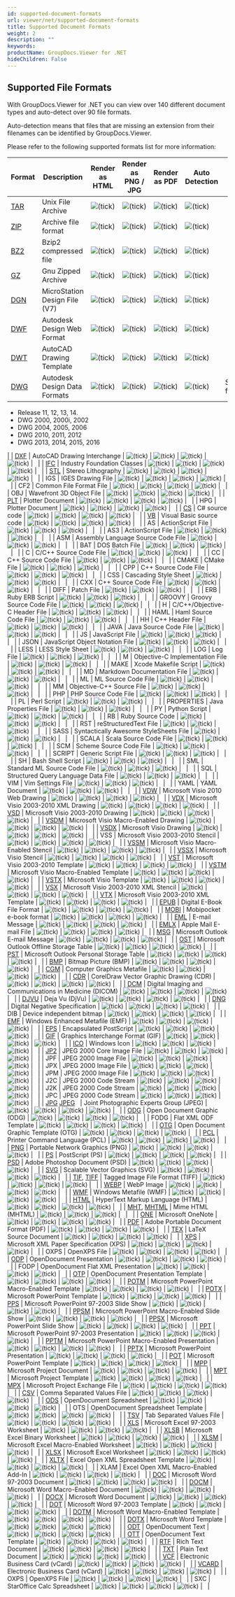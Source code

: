 ```yaml
---
id: supported-document-formats
url: viewer/net/supported-document-formats
title: Supported Document Formats
weight: 2
description: ""
keywords: 
productName: GroupDocs.Viewer for .NET
hideChildren: False
---
```

## Supported File Formats

With GroupDocs.Viewer for .NET you can view over 140 different document types and auto-detect over 90 file formats.

Auto-detection means that files that are missing an extension from their filenames can be identified by GroupDocs.Viewer.

Please refer to the following supported formats list for more information:

| Format | Description | Render as HTML | Render as PNG / JPG | Render as PDF | Auto Detection | Notes |
| --- | --- | --- | --- | --- | --- | --- |
| [TAR](https://wiki.fileformat.com/specification/compression/tar/) | Unix File Archive | ![(tick)](viewer-net/images/check.png) | ![(tick)](viewer-net/images/check.png) | ![(tick)](viewer-net/images/check.png) | ![(tick)](viewer-net/images/check.png) |   |
| [ZIP](https://wiki.fileformat.com/specification/compression/zip/) | Archive file format | ![(tick)](viewer-net/images/check.png) | ![(tick)](viewer-net/images/check.png) | ![(tick)](viewer-net/images/check.png) | ![(tick)](viewer-net/images/check.png) |   |
| [BZ2](https://wiki.fileformat.com/specification/compression/bz2/) | Bzip2 compressed file | ![(tick)](viewer-net/images/check.png) | ![(tick)](viewer-net/images/check.png) | ![(tick)](viewer-net/images/check.png) | ![(tick)](viewer-net/images/check.png) |   |
| [GZ](https://wiki.fileformat.com/compression/gz/) | Gnu Zipped Archive | ![(tick)](viewer-net/images/check.png) | ![(tick)](viewer-net/images/check.png) | ![(tick)](viewer-net/images/check.png) | ![(tick)](viewer-net/images/check.png) |   |
| [DGN](https://wiki.fileformat.com/specification/cad/dgn) | MicroStation Design File (V7) | ![(tick)](viewer-net/images/check.png) | ![(tick)](viewer-net/images/check.png) | ![(tick)](viewer-net/images/check.png) | ![(tick)](viewer-net/images/check.png) |   |
| [DWF](https://wiki.fileformat.com/specification/cad/dwf/) | Autodesk Design Web Format | ![(tick)](viewer-net/images/check.png) | ![(tick)](viewer-net/images/check.png) | ![(tick)](viewer-net/images/check.png) | ![(tick)](viewer-net/images/check.png) |   |
| [DWT](https://wiki.fileformat.com/specification/cad/dwt/) | AutoCAD Drawing Template | ![(tick)](viewer-net/images/check.png) | ![(tick)](viewer-net/images/check.png) | ![(tick)](viewer-net/images/check.png) | ![(tick)](viewer-net/images/check.png) |   |
| [DWG](https://wiki.fileformat.com/specification/cad/dwg/) | Autodesk Design Data Formats | ![(tick)](viewer-net/images/check.png) | ![(tick)](viewer-net/images/check.png) | ![(tick)](viewer-net/images/check.png) | ![(tick)](viewer-net/images/check.png) | Supported formats:
*   Release 11, 12, 13, 14.
*   DWG 2000, 2000i, 2002
*   DWG 2004, 2005, 2006
*   DWG 2010, 2011, 2012
*   DWG 2013, 2014, 2015, 2016

 |
| [DXF](https://wiki.fileformat.com/specification/cad/dxf/) | AutoCAD Drawing Interchange | ![(tick)](viewer-net/images/check.png) | ![(tick)](viewer-net/images/check.png) | ![(tick)](viewer-net/images/check.png) | ![(tick)](viewer-net/images/check.png) |   |
| [IFC](https://wiki.fileformat.com/specification/cad/ifc/) | Industry Foundation Classes | ![(tick)](viewer-net/images/check.png) | ![(tick)](viewer-net/images/check.png) | ![(tick)](viewer-net/images/check.png) | ![(tick)](viewer-net/images/check.png) |   |
| [STL](https://wiki.fileformat.com/specification/cad/stl/) | Stereo Lithography | ![(tick)](viewer-net/images/check.png) | ![(tick)](viewer-net/images/check.png) | ![(tick)](viewer-net/images/check.png) | ![(tick)](viewer-net/images/check.png) |   |
| IGS | IGES Drawing File | ![(tick)](viewer-net/images/check.png) | ![(tick)](viewer-net/images/check.png) | ![(tick)](viewer-net/images/check.png) | ![(tick)](viewer-net/images/check.png) |   |
| CF2 | Common File Format File | ![(tick)](viewer-net/images/check.png) | ![(tick)](viewer-net/images/check.png) | ![(tick)](viewer-net/images/check.png) | ![(tick)](viewer-net/images/check.png) |   |
| OBJ | Wavefront 3D Object File | ![(tick)](viewer-net/images/check.png) | ![(tick)](viewer-net/images/check.png) | ![(tick)](viewer-net/images/check.png) | ![(tick)](viewer-net/images/check.png) |   |
| [PLT](https://wiki.fileformat.com/cad/plt/) | Plotter Document | ![(tick)](viewer-net/images/check.png) | ![(tick)](viewer-net/images/check.png) | ![(tick)](viewer-net/images/check.png) | ![(tick)](viewer-net/images/check.png) |   |
| HPG | Plotter Document | ![(tick)](viewer-net/images/check.png) | ![(tick)](viewer-net/images/check.png) | ![(tick)](viewer-net/images/check.png) | ![(tick)](viewer-net/images/check.png) |   |
| [CS](https://wiki.fileformat.com/specification/programming/cs/) | C# source code | ![(tick)](viewer-net/images/check.png) | ![(tick)](viewer-net/images/check.png) | ![(tick)](viewer-net/images/check.png) | ![(tick)](viewer-net/images/check.png) |   |
| [VB](https://wiki.fileformat.com/specification/programming/vb/) | Visual Basic source code | ![(tick)](viewer-net/images/check.png) | ![(tick)](viewer-net/images/check.png) | ![(tick)](viewer-net/images/check.png) | ![(tick)](viewer-net/images/check.png) |   |
| AS | ActionScript File | ![(tick)](viewer-net/images/check.png) | ![(tick)](viewer-net/images/check.png) | ![(tick)](viewer-net/images/check.png) |   |   |
| AS3 | ActionScript File | ![(tick)](viewer-net/images/check.png) | ![(tick)](viewer-net/images/check.png) | ![(tick)](viewer-net/images/check.png) |   |   |
| ASM | Assembly Language Source Code File | ![(tick)](viewer-net/images/check.png) | ![(tick)](viewer-net/images/check.png) | ![(tick)](viewer-net/images/check.png) |   |   |
| BAT | DOS Batch File | ![(tick)](viewer-net/images/check.png) | ![(tick)](viewer-net/images/check.png) | ![(tick)](viewer-net/images/check.png) |   |   |
| C | C/C++ Source Code File | ![(tick)](viewer-net/images/check.png) | ![(tick)](viewer-net/images/check.png) | ![(tick)](viewer-net/images/check.png) |   |   |
| CC | C++ Source Code File | ![(tick)](viewer-net/images/check.png) | ![(tick)](viewer-net/images/check.png) | ![(tick)](viewer-net/images/check.png) |   |   |
| CMAKE | CMake File | ![(tick)](viewer-net/images/check.png) | ![(tick)](viewer-net/images/check.png) | ![(tick)](viewer-net/images/check.png) |   |   |
| CPP | C++ Source Code File | ![(tick)](viewer-net/images/check.png) | ![(tick)](viewer-net/images/check.png) | ![(tick)](viewer-net/images/check.png) |   |   |
| CSS | Cascading Style Sheet | ![(tick)](viewer-net/images/check.png) | ![(tick)](viewer-net/images/check.png) | ![(tick)](viewer-net/images/check.png) |   |   |
| CXX | C++ Source Code File | ![(tick)](viewer-net/images/check.png) | ![(tick)](viewer-net/images/check.png) | ![(tick)](viewer-net/images/check.png) |   |   |
| DIFF | Patch File | ![(tick)](viewer-net/images/check.png) | ![(tick)](viewer-net/images/check.png) | ![(tick)](viewer-net/images/check.png) |   |   |
| ERB | Ruby ERB Script | ![(tick)](viewer-net/images/check.png) | ![(tick)](viewer-net/images/check.png) | ![(tick)](viewer-net/images/check.png) |   |   |
| GROOVY | Groovy Source Code File | ![(tick)](viewer-net/images/check.png) | ![(tick)](viewer-net/images/check.png) | ![(tick)](viewer-net/images/check.png) |   |   |
| H | C/C++/Objective-C Header File | ![(tick)](viewer-net/images/check.png) | ![(tick)](viewer-net/images/check.png) | ![(tick)](viewer-net/images/check.png) |   |   |
| HAML | Haml Source Code File | ![(tick)](viewer-net/images/check.png) | ![(tick)](viewer-net/images/check.png) | ![(tick)](viewer-net/images/check.png) |   |   |
| HH | C++ Header File | ![(tick)](viewer-net/images/check.png) | ![(tick)](viewer-net/images/check.png) | ![(tick)](viewer-net/images/check.png) |   |   |
| JAVA | Java Source Code File | ![(tick)](viewer-net/images/check.png) | ![(tick)](viewer-net/images/check.png) | ![(tick)](viewer-net/images/check.png) |   |   |
| JS | JavaScript File | ![(tick)](viewer-net/images/check.png) | ![(tick)](viewer-net/images/check.png) | ![(tick)](viewer-net/images/check.png) |   |   |
| JSON | JavaScript Object Notation File | ![(tick)](viewer-net/images/check.png) | ![(tick)](viewer-net/images/check.png) | ![(tick)](viewer-net/images/check.png) |   |   |
| LESS | LESS Style Sheet | ![(tick)](viewer-net/images/check.png) | ![(tick)](viewer-net/images/check.png) | ![(tick)](viewer-net/images/check.png) |   |   |
| LOG | Log File | ![(tick)](viewer-net/images/check.png) | ![(tick)](viewer-net/images/check.png) | ![(tick)](viewer-net/images/check.png) |   |   |
| M | Objective-C Implementation File | ![(tick)](viewer-net/images/check.png) | ![(tick)](viewer-net/images/check.png) | ![(tick)](viewer-net/images/check.png) |   |   |
| MAKE | Xcode Makefile Script | ![(tick)](viewer-net/images/check.png) | ![(tick)](viewer-net/images/check.png) | ![(tick)](viewer-net/images/check.png) |   |   |
| MD | Markdown Documentation File | ![(tick)](viewer-net/images/check.png) | ![(tick)](viewer-net/images/check.png) | ![(tick)](viewer-net/images/check.png) |   |   |
| ML | ML Source Code File | ![(tick)](viewer-net/images/check.png) | ![(tick)](viewer-net/images/check.png) | ![(tick)](viewer-net/images/check.png) |   |   |
| MM | Objective-C++ Source File | ![(tick)](viewer-net/images/check.png) | ![(tick)](viewer-net/images/check.png) | ![(tick)](viewer-net/images/check.png) |   |   |
| PHP | PHP Source Code File | ![(tick)](viewer-net/images/check.png) | ![(tick)](viewer-net/images/check.png) | ![(tick)](viewer-net/images/check.png) |   |   |
| PL | Perl Script | ![(tick)](viewer-net/images/check.png) | ![(tick)](viewer-net/images/check.png) | ![(tick)](viewer-net/images/check.png) |   |   |
| PROPERTIES | Java Properties File | ![(tick)](viewer-net/images/check.png) | ![(tick)](viewer-net/images/check.png) | ![(tick)](viewer-net/images/check.png) |   |   |
| PY | Python Script | ![(tick)](viewer-net/images/check.png) | ![(tick)](viewer-net/images/check.png) | ![(tick)](viewer-net/images/check.png) |   |   |
| RB | Ruby Source Code | ![(tick)](viewer-net/images/check.png) | ![(tick)](viewer-net/images/check.png) | ![(tick)](viewer-net/images/check.png) |   |   |
| RST | reStructuredText File | ![(tick)](viewer-net/images/check.png) | ![(tick)](viewer-net/images/check.png) | ![(tick)](viewer-net/images/check.png) |   |   |
| SASS | Syntactically Awesome StyleSheets File | ![(tick)](viewer-net/images/check.png) | ![(tick)](viewer-net/images/check.png) | ![(tick)](viewer-net/images/check.png) |   |   |
| SCALA | Scala Source Code File | ![(tick)](viewer-net/images/check.png) | ![(tick)](viewer-net/images/check.png) | ![(tick)](viewer-net/images/check.png) |   |   |
| SCM | Scheme Source Code File | ![(tick)](viewer-net/images/check.png) | ![(tick)](viewer-net/images/check.png) | ![(tick)](viewer-net/images/check.png) |   |   |
| SCRIPT | Generic Script File | ![(tick)](viewer-net/images/check.png) | ![(tick)](viewer-net/images/check.png) | ![(tick)](viewer-net/images/check.png) |   |   |
| SH | Bash Shell Script | ![(tick)](viewer-net/images/check.png) | ![(tick)](viewer-net/images/check.png) | ![(tick)](viewer-net/images/check.png) |   |   |
| SML | Standard ML Source Code File | ![(tick)](viewer-net/images/check.png) | ![(tick)](viewer-net/images/check.png) | ![(tick)](viewer-net/images/check.png) |   |   |
| SQL | Structured Query Language Data File | ![(tick)](viewer-net/images/check.png) | ![(tick)](viewer-net/images/check.png) | ![(tick)](viewer-net/images/check.png) |   |   |
| VIM | Vim Settings File | ![(tick)](viewer-net/images/check.png) | ![(tick)](viewer-net/images/check.png) | ![(tick)](viewer-net/images/check.png) |   |   |
| YAML | YAML Document | ![(tick)](viewer-net/images/check.png) | ![(tick)](viewer-net/images/check.png) | ![(tick)](viewer-net/images/check.png) |   |   |
| [VDW](https://wiki.fileformat.com/specification/web/vdw/) | Microsoft Visio 2010 Web Drawing | ![(tick)](viewer-net/images/check.png) | ![(tick)](viewer-net/images/check.png) | ![(tick)](viewer-net/images/check.png) | ![(tick)](viewer-net/images/check.png) |   |
| [VDX](https://wiki.fileformat.com/specification/image/vdx/) | Microsoft Visio 2003-2010 XML Drawing | ![(tick)](viewer-net/images/check.png) | ![(tick)](viewer-net/images/check.png) | ![(tick)](viewer-net/images/check.png) | ![(tick)](viewer-net/images/check.png) |   |
| [VSD](https://wiki.fileformat.com/specification/image/vsd/) | Microsoft Visio 2003-2010 Drawing | ![(tick)](viewer-net/images/check.png) | ![(tick)](viewer-net/images/check.png) | ![(tick)](viewer-net/images/check.png) | ![(tick)](viewer-net/images/check.png) |   |
| [VSDM](https://wiki.fileformat.com/specification/image/vsdm/) | Microsoft Visio Macro-Enabled Drawing | ![(tick)](viewer-net/images/check.png) | ![(tick)](viewer-net/images/check.png) | ![(tick)](viewer-net/images/check.png) | ![(tick)](viewer-net/images/check.png) |   |
| [VSDX](https://wiki.fileformat.com/specification/image/vsdx/) | Microsoft Visio Drawing | ![(tick)](viewer-net/images/check.png) | ![(tick)](viewer-net/images/check.png) | ![(tick)](viewer-net/images/check.png) | ![(tick)](viewer-net/images/check.png) |   |
| VSS | Microsoft Visio 2003-2010 Stencil | ![(tick)](viewer-net/images/check.png) | ![(tick)](viewer-net/images/check.png) | ![(tick)](viewer-net/images/check.png) | ![(tick)](viewer-net/images/check.png) |   |
| [VSSM](https://wiki.fileformat.com/specification/image/vssm/) | Microsoft Visio Macro-Enabled Stencil | ![(tick)](viewer-net/images/check.png) | ![(tick)](viewer-net/images/check.png) | ![(tick)](viewer-net/images/check.png) | ![(tick)](viewer-net/images/check.png) |   |
| [VSSX](https://wiki.fileformat.com/specification/image/vssx/) | Microsoft Visio Stencil | ![(tick)](viewer-net/images/check.png) | ![(tick)](viewer-net/images/check.png) | ![(tick)](viewer-net/images/check.png) | ![(tick)](viewer-net/images/check.png) |   |
| [VST](https://wiki.fileformat.com/specification/image/vst/) | Microsoft Visio 2003-2010 Template | ![(tick)](viewer-net/images/check.png) | ![(tick)](viewer-net/images/check.png) | ![(tick)](viewer-net/images/check.png) | ![(tick)](viewer-net/images/check.png) |   |
| [VSTM](https://wiki.fileformat.com/specification/image/vstm/) | Microsoft Visio Macro-Enabled Template | ![(tick)](viewer-net/images/check.png) | ![(tick)](viewer-net/images/check.png) | ![(tick)](viewer-net/images/check.png) | ![(tick)](viewer-net/images/check.png) |   |
| [VSTX](https://wiki.fileformat.com/specification/image/vstx/) | Microsoft Visio Template | ![(tick)](viewer-net/images/check.png) | ![(tick)](viewer-net/images/check.png) | ![(tick)](viewer-net/images/check.png) | ![(tick)](viewer-net/images/check.png) |   |
| [VSX](https://wiki.fileformat.com/specification/image/vsx/) | Microsoft Visio 2003-2010 XML Stencil | ![(tick)](viewer-net/images/check.png) | ![(tick)](viewer-net/images/check.png) | ![(tick)](viewer-net/images/check.png) | ![(tick)](viewer-net/images/check.png) |   |
| [VTX](https://wiki.fileformat.com/specification/image/vtx/) | Microsoft Visio 2003-2010 XML Template | ![(tick)](viewer-net/images/check.png) | ![(tick)](viewer-net/images/check.png) | ![(tick)](viewer-net/images/check.png) | ![(tick)](viewer-net/images/check.png) |   |
| [EPUB](https://wiki.fileformat.com/specification/ebook/epub/) | Digital E-Book File Format | ![(tick)](viewer-net/images/check.png) | ![(tick)](viewer-net/images/check.png) | ![(tick)](viewer-net/images/check.png) | ![(tick)](viewer-net/images/check.png) |   |
| [MOBI](https://wiki.fileformat.com/specification/ebook/mobi/) | Mobipocket e-book format | ![(tick)](viewer-net/images/check.png) | ![(tick)](viewer-net/images/check.png) | ![(tick)](viewer-net/images/check.png) | ![(tick)](viewer-net/images/check.png) |   |
| [EML](https://wiki.fileformat.com/specification/email/eml/) | E-mail Message | ![(tick)](viewer-net/images/check.png) | ![(tick)](viewer-net/images/check.png) | ![(tick)](viewer-net/images/check.png) | ![(tick)](viewer-net/images/check.png) |   |
| [EMLX](https://wiki.fileformat.com/specification/email/emlx/) | Apple Mail E-mail File | ![(tick)](viewer-net/images/check.png) | ![(tick)](viewer-net/images/check.png) | ![(tick)](viewer-net/images/check.png) | ![(tick)](viewer-net/images/check.png) |   |
| [MSG](https://wiki.fileformat.com/specification/email/msg/) | Microsoft Outlook E-mail Message | ![(tick)](viewer-net/images/check.png) | ![(tick)](viewer-net/images/check.png) | ![(tick)](viewer-net/images/check.png) | ![(tick)](viewer-net/images/check.png) |   |
| [OST](https://wiki.fileformat.com/specification/email/ost/) | Microsoft Outlook Offline Storage Table | ![(tick)](viewer-net/images/check.png) | ![(tick)](viewer-net/images/check.png) | ![(tick)](viewer-net/images/check.png) | ![(tick)](viewer-net/images/check.png) |   |
| [PST](https://wiki.fileformat.com/specification/email/pst/) | Microsoft Outlook Personal Storage Table | ![(tick)](viewer-net/images/check.png) | ![(tick)](viewer-net/images/check.png) | ![(tick)](viewer-net/images/check.png) | ![(tick)](viewer-net/images/check.png) |   |
| [BMP](https://wiki.fileformat.com/specification/image/bmp/) | Bitmap Picture (BMP) | ![(tick)](viewer-net/images/check.png) | ![(tick)](viewer-net/images/check.png) | ![(tick)](viewer-net/images/check.png) | ![(tick)](viewer-net/images/check.png) |   |
| [CGM](https://wiki.fileformat.com/specification/page-description-language/cgm/) | Computer Graphics Metafile | ![(tick)](viewer-net/images/check.png) | ![(tick)](viewer-net/images/check.png) | ![(tick)](viewer-net/images/check.png) | ![(tick)](viewer-net/images/check.png) |   |
| [CDR](https://wiki.fileformat.com/specification/image/cdr/) | CorelDraw Vector Graphic Drawing (CDR) | ![(tick)](viewer-net/images/check.png) | ![(tick)](viewer-net/images/check.png) | ![(tick)](viewer-net/images/check.png) | ![(tick)](viewer-net/images/check.png) |   |
| [DCM](https://wiki.fileformat.com/specification/image/dcm/) | Digital Imaging and Communications in Medicine (DICOM) | ![(tick)](viewer-net/images/check.png) | ![(tick)](viewer-net/images/check.png) | ![(tick)](viewer-net/images/check.png) | ![(tick)](viewer-net/images/check.png) |   |
| [DJVU](https://wiki.fileformat.com/specification/image/djvu/) | Deja Vu (DjVu) | ![(tick)](viewer-net/images/check.png) | ![(tick)](viewer-net/images/check.png) | ![(tick)](viewer-net/images/check.png) | ![(tick)](viewer-net/images/check.png) |   |
| [DNG](https://wiki.fileformat.com/specification/image/dng/) | Digital Negative Specification | ![(tick)](viewer-net/images/check.png) | ![(tick)](viewer-net/images/check.png) | ![(tick)](viewer-net/images/check.png) | ![(tick)](viewer-net/images/check.png) |   |
| DIB | Device independent bitmap | ![(tick)](viewer-net/images/check.png) | ![(tick)](viewer-net/images/check.png) | ![(tick)](viewer-net/images/check.png) | ![(tick)](viewer-net/images/check.png) |   |
| [EMF](https://wiki.fileformat.com/specification/image/emf/) | Windows Enhanced Metafile (EMF) | ![(tick)](viewer-net/images/check.png) | ![(tick)](viewer-net/images/check.png) | ![(tick)](viewer-net/images/check.png) | ![(tick)](viewer-net/images/check.png) |   |
| [EPS](https://wiki.fileformat.com/specification/page-description-language/eps/) | Encapsulated PostScript | ![(tick)](viewer-net/images/check.png) | ![(tick)](viewer-net/images/check.png) | ![(tick)](viewer-net/images/check.png) | ![(tick)](viewer-net/images/check.png) |   |
| [GIF](https://wiki.fileformat.com/specification/image/gif/) | Graphics Interchange Format (GIF) | ![(tick)](viewer-net/images/check.png) | ![(tick)](viewer-net/images/check.png) | ![(tick)](viewer-net/images/check.png) | ![(tick)](viewer-net/images/check.png) |   |
| [ICO](https://wiki.fileformat.com/specification/image/ico/) | Windows Icon | ![(tick)](viewer-net/images/check.png) | ![(tick)](viewer-net/images/check.png) | ![(tick)](viewer-net/images/check.png) | ![(tick)](viewer-net/images/check.png) |   |
| [JP2](https://wiki.fileformat.com/specification/image/jp2/) | JPEG 2000 Core Image File | ![(tick)](viewer-net/images/check.png) | ![(tick)](viewer-net/images/check.png) | ![(tick)](viewer-net/images/check.png) | ![(tick)](viewer-net/images/check.png) |   |
| JPF | JPEG 2000 Image File | ![(tick)](viewer-net/images/check.png) | ![(tick)](viewer-net/images/check.png) | ![(tick)](viewer-net/images/check.png) | ![(tick)](viewer-net/images/check.png) |   |
| JPX | JPEG 2000 Image File | ![(tick)](viewer-net/images/check.png) | ![(tick)](viewer-net/images/check.png) | ![(tick)](viewer-net/images/check.png) | ![(tick)](viewer-net/images/check.png) |   |
| JPM | JPEG 2000 Image File | ![(tick)](viewer-net/images/check.png) | ![(tick)](viewer-net/images/check.png) | ![(tick)](viewer-net/images/check.png) | ![(tick)](viewer-net/images/check.png) |   |
| J2C | JPEG 2000 Code Stream | ![(tick)](viewer-net/images/check.png) | ![(tick)](viewer-net/images/check.png) | ![(tick)](viewer-net/images/check.png) | ![(tick)](viewer-net/images/check.png) |   |
| J2K | JPEG 2000 Code Stream | ![(tick)](viewer-net/images/check.png) | ![(tick)](viewer-net/images/check.png) | ![(tick)](viewer-net/images/check.png) | ![(tick)](viewer-net/images/check.png) |   |
| JPC | JPEG 2000 Code Stream | ![(tick)](viewer-net/images/check.png) | ![(tick)](viewer-net/images/check.png) | ![(tick)](viewer-net/images/check.png) | ![(tick)](viewer-net/images/check.png) |   |
| [JPG](https://wiki.fileformat.com/specification/image/jpeg) [JPEG](https://wiki.fileformat.com/specification/image/jpeg)   | Joint Photographic Experts Group (JPEG) | ![(tick)](viewer-net/images/check.png) | ![(tick)](viewer-net/images/check.png) | ![(tick)](viewer-net/images/check.png) | ![(tick)](viewer-net/images/check.png) |   |
| [ODG](https://wiki.fileformat.com/specification/image/odg/) | Open Document Graphic (ODG) | ![(tick)](viewer-net/images/check.png) | ![(tick)](viewer-net/images/check.png) | ![(tick)](viewer-net/images/check.png) | ![(tick)](viewer-net/images/check.png) |   |
| FODG | Flat XML ODF Template | ![(tick)](viewer-net/images/check.png) | ![(tick)](viewer-net/images/check.png) | ![(tick)](viewer-net/images/check.png) | ![(tick)](viewer-net/images/check.png) |   |
| [OTG](https://wiki.fileformat.com/image/otg/) | Open Document Graphic Template (OTG) | ![(tick)](viewer-net/images/check.png) | ![(tick)](viewer-net/images/check.png) | ![(tick)](viewer-net/images/check.png) | ![(tick)](viewer-net/images/check.png) |   |
| [PCL](https://wiki.fileformat.com/specification/page-description-language/pcl/) | Printer Command Language (PCL) | ![(tick)](viewer-net/images/check.png) | ![(tick)](viewer-net/images/check.png) | ![(tick)](viewer-net/images/check.png) | ![(tick)](viewer-net/images/check.png) |   |
| [PNG](https://wiki.fileformat.com/specification/image/png/) | Portable Network Graphics (PNG) | ![(tick)](viewer-net/images/check.png) | ![(tick)](viewer-net/images/check.png) | ![(tick)](viewer-net/images/check.png) | ![(tick)](viewer-net/images/check.png) |   |
| [PS](https://wiki.fileformat.com/specification/page-description-language/ps/) | PostScript (PS) | ![(tick)](viewer-net/images/check.png) | ![(tick)](viewer-net/images/check.png) | ![(tick)](viewer-net/images/check.png) | ![(tick)](viewer-net/images/check.png) |   |
| [PSD](https://wiki.fileformat.com/specification/image/psd/) | Adobe Photoshop Document (PSD) | ![(tick)](viewer-net/images/check.png) | ![(tick)](viewer-net/images/check.png) | ![(tick)](viewer-net/images/check.png) | ![(tick)](viewer-net/images/check.png) |   |
| [SVG](https://wiki.fileformat.com/specification/page-description-language/svg/) | Scalable Vector Graphics (SVG) | ![(tick)](viewer-net/images/check.png) | ![(tick)](viewer-net/images/check.png) | ![(tick)](viewer-net/images/check.png) | ![(tick)](viewer-net/images/check.png) |   |
| [TIF](https://wiki.fileformat.com/specification/image/tiff/), [TIFF](https://wiki.fileformat.com/specification/image/tiff/) | Tagged Image File Format (TIFF) | ![(tick)](viewer-net/images/check.png) | ![(tick)](viewer-net/images/check.png) | ![(tick)](viewer-net/images/check.png) | ![(tick)](viewer-net/images/check.png) |   |
| [WEBP](https://wiki.fileformat.com/specification/image/webp/) | WebP Image | ![(tick)](viewer-net/images/check.png) | ![(tick)](viewer-net/images/check.png) | ![(tick)](viewer-net/images/check.png) | ![(tick)](viewer-net/images/check.png) |   |
| [WMF](https://wiki.fileformat.com/specification/image/wmf/) | Windows Metafile (WMF) | ![(tick)](viewer-net/images/check.png) | ![(tick)](viewer-net/images/check.png) | ![(tick)](viewer-net/images/check.png) | ![(tick)](viewer-net/images/check.png) |   |
| [HTML](https://wiki.fileformat.com/specification/web/html/) | HyperText Markup Language (HTML) | ![(tick)](viewer-net/images/check.png) | ![(tick)](viewer-net/images/check.png) | ![(tick)](viewer-net/images/check.png) | ![(tick)](viewer-net/images/check.png) |   |
| [MHT](https://wiki.fileformat.com/specification/web/mhtml/), [MHTML](https://wiki.fileformat.com/specification/web/mhtml/) | Mime HTML (MHTML) | ![(tick)](viewer-net/images/check.png) | ![(tick)](viewer-net/images/check.png) | ![(tick)](viewer-net/images/check.png) |   |   |
| [ONE](https://wiki.fileformat.com/specification/note-taking/one/) | Microsoft OneNote | ![(tick)](viewer-net/images/check.png) | ![(tick)](viewer-net/images/check.png) | ![(tick)](viewer-net/images/check.png) | ![(tick)](viewer-net/images/check.png) |   |
| [PDF](https://wiki.fileformat.com/specification/pdf/) | Adobe Portable Document Format (PDF) | ![(tick)](viewer-net/images/check.png) | ![(tick)](viewer-net/images/check.png) | ![(tick)](viewer-net/images/check.png) | ![(tick)](viewer-net/images/check.png) |   |
| [TEX](https://wiki.fileformat.com/specification/page-description-language/tex/) | LaTeX Source Document | ![(tick)](viewer-net/images/check.png) | ![(tick)](viewer-net/images/check.png) | ![(tick)](viewer-net/images/check.png) | ![(tick)](viewer-net/images/check.png) |   |
| [XPS](https://wiki.fileformat.com/specification/page-description-language/xps/) | Microsoft XML Paper Specification (XPS) | ![(tick)](viewer-net/images/check.png) | ![(tick)](viewer-net/images/check.png) | ![(tick)](viewer-net/images/check.png) | ![(tick)](viewer-net/images/check.png) |   |
| OXPS | OpenXPS File | ![(tick)](viewer-net/images/check.png) | ![(tick)](viewer-net/images/check.png) | ![(tick)](viewer-net/images/check.png) | ![(tick)](viewer-net/images/check.png) |   |
| [ODP](https://wiki.fileformat.com/specification/presentation/odp/) | OpenDocument Presentation | ![(tick)](viewer-net/images/check.png) | ![(tick)](viewer-net/images/check.png) | ![(tick)](viewer-net/images/check.png) | ![(tick)](viewer-net/images/check.png) |   |
| FODP | OpenDocument Flat XML Presentation | ![(tick)](viewer-net/images/check.png) | ![(tick)](viewer-net/images/check.png) | ![(tick)](viewer-net/images/check.png) | ![(tick)](viewer-net/images/check.png) |   |
| [OTP](https://wiki.fileformat.com/specification/presentation/otp/) | OpenDocument Presentation Template | ![(tick)](viewer-net/images/check.png) | ![(tick)](viewer-net/images/check.png) | ![(tick)](viewer-net/images/check.png) | ![(tick)](viewer-net/images/check.png) |   |
| [POTM](https://wiki.fileformat.com/specification/presentation/potm/) | Microsoft PowerPoint Macro-Enabled Template | ![(tick)](viewer-net/images/check.png) | ![(tick)](viewer-net/images/check.png) | ![(tick)](viewer-net/images/check.png) | ![(tick)](viewer-net/images/check.png) |   |
| [POTX](https://wiki.fileformat.com/specification/presentation/potx/) | Microsoft PowerPoint Template | ![(tick)](viewer-net/images/check.png) | ![(tick)](viewer-net/images/check.png) | ![(tick)](viewer-net/images/check.png) | ![(tick)](viewer-net/images/check.png) |   |
| [PPS](https://wiki.fileformat.com/specification/presentation/pps/) | Microsoft PowerPoint 97-2003 Slide Show | ![(tick)](viewer-net/images/check.png) | ![(tick)](viewer-net/images/check.png) | ![(tick)](viewer-net/images/check.png) | ![(tick)](viewer-net/images/check.png) |   |
| [PPSM](https://wiki.fileformat.com/specification/presentation/ppsm/) | Microsoft PowerPoint Macro-Enabled Slide Show | ![(tick)](viewer-net/images/check.png) | ![(tick)](viewer-net/images/check.png) | ![(tick)](viewer-net/images/check.png) | ![(tick)](viewer-net/images/check.png) |   |
| [PPSX](https://wiki.fileformat.com/specification/presentation/ppsx/) | Microsoft PowerPoint Slide Show | ![(tick)](viewer-net/images/check.png) | ![(tick)](viewer-net/images/check.png) | ![(tick)](viewer-net/images/check.png) | ![(tick)](viewer-net/images/check.png) |   |
| [PPT](https://wiki.fileformat.com/specification/presentation/ppt/) | Microsoft PowerPoint 97-2003 Presentation | ![(tick)](viewer-net/images/check.png) | ![(tick)](viewer-net/images/check.png) | ![(tick)](viewer-net/images/check.png) | ![(tick)](viewer-net/images/check.png) |   |
| [PPTM](https://wiki.fileformat.com/specification/presentation/pptm/) | Microsoft PowerPoint Macro-Enabled Presentation | ![(tick)](viewer-net/images/check.png) | ![(tick)](viewer-net/images/check.png) | ![(tick)](viewer-net/images/check.png) | ![(tick)](viewer-net/images/check.png) |   |
| [PPTX](https://wiki.fileformat.com/specification/presentation/pptx/) | Microsoft PowerPoint Presentation | ![(tick)](viewer-net/images/check.png) | ![(tick)](viewer-net/images/check.png) | ![(tick)](viewer-net/images/check.png) | ![(tick)](viewer-net/images/check.png) |   |
| [POT](https://wiki.fileformat.com/specification/presentation/pot/) | Microsoft PowerPoint Template | ![(tick)](viewer-net/images/check.png) | ![(tick)](viewer-net/images/check.png) | ![(tick)](viewer-net/images/check.png) | ![(tick)](viewer-net/images/check.png) |   |
| [MPP](https://wiki.fileformat.com/specification/project-management/mpp/) | Microsoft Project Document | ![(tick)](viewer-net/images/check.png) | ![(tick)](viewer-net/images/check.png) | ![(tick)](viewer-net/images/check.png) | ![(tick)](viewer-net/images/check.png) |   |
| [MPT](https://wiki.fileformat.com/specification/project-management/mpt/) | Microsoft Project Template | ![(tick)](viewer-net/images/check.png) | ![(tick)](viewer-net/images/check.png) | ![(tick)](viewer-net/images/check.png) | ![(tick)](viewer-net/images/check.png) |   |
| [MPX](https://wiki.fileformat.com/specification/project-management/mpx/) | Microsoft Project Exchange File | ![(tick)](viewer-net/images/check.png) | ![(tick)](viewer-net/images/check.png) | ![(tick)](viewer-net/images/check.png) | ![(tick)](viewer-net/images/check.png) |   |
| [CSV](https://wiki.fileformat.com/specification/spreadsheet/csv/) | Comma Separated Values File | ![(tick)](viewer-net/images/check.png) | ![(tick)](viewer-net/images/check.png) | ![(tick)](viewer-net/images/check.png) | ![(tick)](viewer-net/images/check.png) |   |
| [ODS](https://wiki.fileformat.com/specification/spreadsheet/ods/) | OpenDocument Spreadsheet | ![(tick)](viewer-net/images/check.png) | ![(tick)](viewer-net/images/check.png) | ![(tick)](viewer-net/images/check.png) | ![(tick)](viewer-net/images/check.png) |   |
| OTS | OpenDocument Spreadsheet Template | ![(tick)](viewer-net/images/check.png) | ![(tick)](viewer-net/images/check.png) | ![(tick)](viewer-net/images/check.png) | ![(tick)](viewer-net/images/check.png) |   |
| [TSV](https://wiki.fileformat.com/specification/spreadsheet/tsv/) | Tab Separated Values File | ![(tick)](viewer-net/images/check.png) | ![(tick)](viewer-net/images/check.png) | ![(tick)](viewer-net/images/check.png) | ![(tick)](viewer-net/images/check.png) |   |
| [XLS](https://wiki.fileformat.com/specification/spreadsheet/xls/) | Microsoft Excel 97-2003 Worksheet | ![(tick)](viewer-net/images/check.png) | ![(tick)](viewer-net/images/check.png) | ![(tick)](viewer-net/images/check.png) | ![(tick)](viewer-net/images/check.png) |   |
| [XLSB](https://wiki.fileformat.com/specification/spreadsheet/xlsb/) | Microsoft Excel Binary Worksheet | ![(tick)](viewer-net/images/check.png) | ![(tick)](viewer-net/images/check.png) | ![(tick)](viewer-net/images/check.png) | ![(tick)](viewer-net/images/check.png) |   |
| [XLSM](https://wiki.fileformat.com/specification/spreadsheet/xlsm/) | Microsoft Excel Macro-Enabled Worksheet | ![(tick)](viewer-net/images/check.png) | ![(tick)](viewer-net/images/check.png) | ![(tick)](viewer-net/images/check.png) | ![(tick)](viewer-net/images/check.png) |   |
| [XLSX](https://wiki.fileformat.com/specification/spreadsheet/xlsx/) | Microsoft Excel Worksheet | ![(tick)](viewer-net/images/check.png) | ![(tick)](viewer-net/images/check.png) | ![(tick)](viewer-net/images/check.png) | ![(tick)](viewer-net/images/check.png) |   |
| [XLTX](https://wiki.fileformat.com/specification/spreadsheet/xltx/) | Excel Open XML Spreadsheet Template | ![(tick)](viewer-net/images/check.png) | ![(tick)](viewer-net/images/check.png) | ![(tick)](viewer-net/images/check.png) | ![(tick)](viewer-net/images/check.png) |   |
| XLAM | Excel Open XML Macro-Enabled Add-In | ![(tick)](viewer-net/images/check.png) | ![(tick)](viewer-net/images/check.png) | ![(tick)](viewer-net/images/check.png) | ![(tick)](viewer-net/images/check.png) |   |
| [DOC](https://wiki.fileformat.com/specification/word-processing/doc/) | Microsoft Word 97-2003 Document | ![(tick)](viewer-net/images/check.png) | ![(tick)](viewer-net/images/check.png) | ![(tick)](viewer-net/images/check.png) | ![(tick)](viewer-net/images/check.png) |   |
| [DOCM](https://wiki.fileformat.com/specification/word-processing/docm/) | Microsoft Word Macro-Enabled Document | ![(tick)](viewer-net/images/check.png) | ![(tick)](viewer-net/images/check.png) | ![(tick)](viewer-net/images/check.png) | ![(tick)](viewer-net/images/check.png) |   |
| [DOCX](https://wiki.fileformat.com/specification/word-processing/docx/) | Microsoft Word Document | ![(tick)](viewer-net/images/check.png) | ![(tick)](viewer-net/images/check.png) | ![(tick)](viewer-net/images/check.png) | ![(tick)](viewer-net/images/check.png) |   |
| [DOT](https://wiki.fileformat.com/specification/word-processing/dot/) | Microsoft Word 97-2003 Template | ![(tick)](viewer-net/images/check.png) | ![(tick)](viewer-net/images/check.png) | ![(tick)](viewer-net/images/check.png) | ![(tick)](viewer-net/images/check.png) |   |
| [DOTM](https://wiki.fileformat.com/specification/word-processing/dotm/) | Microsoft Word Macro-Enabled Template | ![(tick)](viewer-net/images/check.png) | ![(tick)](viewer-net/images/check.png) | ![(tick)](viewer-net/images/check.png) | ![(tick)](viewer-net/images/check.png) |   |
| [DOTX](https://wiki.fileformat.com/specification/word-processing/dotx/) | Microsoft Word Template | ![(tick)](viewer-net/images/check.png) | ![(tick)](viewer-net/images/check.png) | ![(tick)](viewer-net/images/check.png) | ![(tick)](viewer-net/images/check.png) |   |
| [ODT](https://wiki.fileformat.com/specification/word-processing/odt/) | OpenDocument Text | ![(tick)](viewer-net/images/check.png) | ![(tick)](viewer-net/images/check.png) | ![(tick)](viewer-net/images/check.png) | ![(tick)](viewer-net/images/check.png) |   |
| [OTT](https://wiki.fileformat.com/specification/word-processing/ott/) | OpenDocument Text Template | ![(tick)](viewer-net/images/check.png) | ![(tick)](viewer-net/images/check.png) | ![(tick)](viewer-net/images/check.png) | ![(tick)](viewer-net/images/check.png) |   |
| [RTF](https://wiki.fileformat.com/specification/word-processing/rtf/) | Rich Text Document | ![(tick)](viewer-net/images/check.png) | ![(tick)](viewer-net/images/check.png) | ![(tick)](viewer-net/images/check.png) | ![(tick)](viewer-net/images/check.png) |   |
| [TXT](https://wiki.fileformat.com/specification/word-processing/txt/) | Plain Text Document | ![(tick)](viewer-net/images/check.png) | ![(tick)](viewer-net/images/check.png) | ![(tick)](viewer-net/images/check.png) | ![(tick)](viewer-net/images/check.png) |   |
| [VCF](https://wiki.fileformat.com/specification/email/vcf/) | Electronic Business Card (vCard) | ![(tick)](viewer-net/images/check.png) | ![(tick)](viewer-net/images/check.png) | ![(tick)](viewer-net/images/check.png) | ![(tick)](viewer-net/images/check.png) |   |
| [VCARD](https://wiki.fileformat.com/specification/email/vcf/) | Electronic Business Card (vCard) | ![(tick)](viewer-net/images/check.png) | ![(tick)](viewer-net/images/check.png) | ![(tick)](viewer-net/images/check.png) | ![(tick)](viewer-net/images/check.png) |   |
| OXPS | OpenXPS File | ![(tick)](viewer-net/images/check.png) | ![(tick)](viewer-net/images/check.png) | ![(tick)](viewer-net/images/check.png) | ![(tick)](viewer-net/images/check.png) |   |
| SXC | StarOffice Calc Spreadsheet | ![(tick)](viewer-net/images/check.png) | ![(tick)](viewer-net/images/check.png) | ![(tick)](viewer-net/images/check.png) | ![(tick)](viewer-net/images/check.png) |   |
